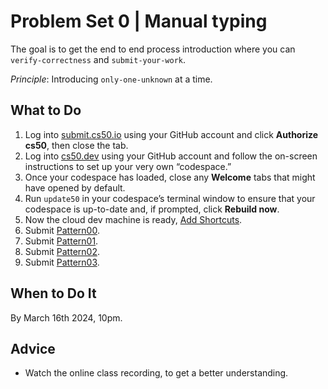 Problem Set 0 | Manual typing
=============================

The goal is to get the end to end process introduction where you can `verify-correctness` and `submit-your-work`.

*Principle*: Introducing `only-one-unknown` at a time.

What to Do
----------

1.  Log into [submit.cs50.io](https://submit.cs50.io) using your GitHub account and click **Authorize cs50**, then close the tab.
2.  Log into [cs50.dev](https://cs50.dev/) using your GitHub account and follow the on-screen instructions to set up your very own “codespace.”
3.  Once your codespace has loaded, close any **Welcome** tabs that might have opened by default.
4.  Run `update50` in your codespace’s terminal window to ensure that your codespace is up-to-date and, if prompted, click **Rebuild now**.
5.  Now the cloud dev machine is ready, [Add Shortcuts](../../shortcuts/).
6.  Submit [Pattern00](pattern00/).
7.  Submit [Pattern01](pattern01/).
8.  Submit [Pattern02](pattern02/).
9.  Submit [Pattern03](pattern03/).

When to Do It
-------------

By March 16th 2024, 10pm.

Advice
------
*   Watch the online class recording, to get a better understanding.
